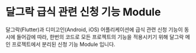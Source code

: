 # 달그락 급식 관련 신청 기능 Module

달그락(Flutter)과 디미고인(Android, iOS) 어플리케이션에 급식 관련 신청 기능이 동시에 들어감에 따라,
한번의 코드로 모든 프로젝트의 기능을 적용시키기 위해 달그락 메인 프로젝트에서 분리된 신청 기능 Module 입니다.